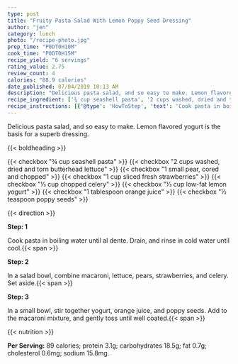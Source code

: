 ```yaml
---
type: post
title: "Fruity Pasta Salad With Lemon Poppy Seed Dressing"
author: "jen"
category: lunch
photo: "/recipe-photo.jpg"
prep_time: "P0DT0H10M"
cook_time: "P0DT0H15M"
recipe_yield: "6 servings"
rating_value: 2.75
review_count: 4
calories: "88.9 calories"
date_published: 07/04/2019 10:13 AM
description: "Delicious pasta salad, and so easy to make. Lemon flavored yogurt is the basis for a superb dressing."
recipe_ingredient: ['¾ cup seashell pasta', '2 cups washed, dried and torn butterhead lettuce', '1 small pear, cored and chopped', '1 cup sliced fresh strawberries', '⅓ cup chopped celery', '⅓ cup low-fat lemon yogurt', '1 tablespoon orange juice', '½ teaspoon poppy seeds']
recipe_instructions: [{'@type': 'HowToStep', 'text': 'Cook pasta in boiling water until al dente.  Drain, and rinse in cold water until cool.\n'}, {'@type': 'HowToStep', 'text': 'In a salad bowl, combine macaroni, lettuce, pears, strawberries, and celery.  Set aside.\n'}, {'@type': 'HowToStep', 'text': 'In a small bowl, stir together yogurt, orange juice, and poppy seeds. Add to the macaroni mixture, and gently toss until well coated.\n'}]
---
```


Delicious pasta salad, and so easy to make. Lemon flavored yogurt is the basis for a superb dressing. 

{{< boldheading >}}

{{< checkbox "¾ cup seashell pasta" >}}
{{< checkbox "2 cups washed, dried and torn butterhead lettuce" >}}
{{< checkbox "1 small pear, cored and chopped" >}}
{{< checkbox "1 cup sliced fresh strawberries" >}}
{{< checkbox "⅓ cup chopped celery" >}}
{{< checkbox "⅓ cup low-fat lemon yogurt" >}}
{{< checkbox "1 tablespoon orange juice" >}}
{{< checkbox "½ teaspoon poppy seeds" >}}


{{< direction >}}

**Step: 1**

Cook pasta in boiling water until al dente.  Drain, and rinse in cold water until cool.{{< span >}}

**Step: 2**

In a salad bowl, combine macaroni, lettuce, pears, strawberries, and celery.  Set aside.{{< span >}}

**Step: 3**

In a small bowl, stir together yogurt, orange juice, and poppy seeds. Add to the macaroni mixture, and gently toss until well coated.{{< span >}}

{{< nutrition >}}

**Per Serving:** 89 calories; protein 3.1g; carbohydrates 18.5g; fat 0.7g; cholesterol 0.6mg; sodium 15.8mg.